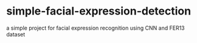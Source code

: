 # simple-facial-expression-detection
a simple project for facial expression recognition using CNN and FER13 dataset
